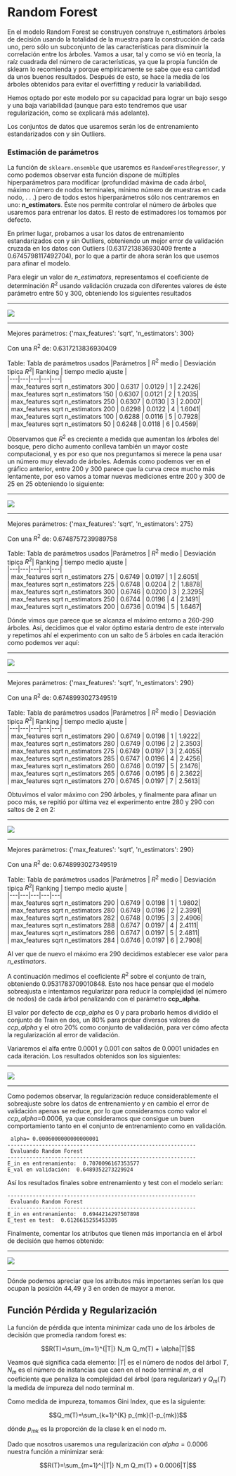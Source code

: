  # Random Forest

En el modelo Random Forest se construyen construye n_estimators árboles de decisión usando la totalidad de la muestra para la construcción de cada uno, pero sólo un subconjunto de las caracterı́sticas para disminuir la correlación entre los árboles. Vamos a usar, tal y como se vió en teoría,  la raı́z cuadrada del número de caracterı́sticas, ya que la propia función de sklearn lo recomienda y porque empíricamente se sabe que esa cantidad da unos buenos resultados. Después de esto, se hace la media de los árboles obtenidos para evitar el overfitting y reducir la variabilidad.

Hemos optado por este modelo por su capacidad para lograr un bajo sesgo y una baja variabilidad (aunque para esto tendremos que usar regularización, como se explicará más adelante).

Los conjuntos de datos que usaremos serán los de entrenamiento estandarizados con y sin Outliers.

### Estimación de parámetros
 
 La función de `sklearn.ensemble` que usaremos es `RandomForestRegressor`, y como podemos observar esta función dispone de múltiples hiperparámetros para modificar (profundidad máxima de cada árbol, máximo número de
nodos terminales, mı́nimo número de muestras en cada nodo, . . .) pero de todos estos hiperparámetros sólo nos centraremos en uno: **n_estimators**. Éste nos permite controlar el número de árboles que usaremos para entrenar los datos. El resto de estimadores los tomamos por defecto.

En primer lugar, probamos a usar los datos de entrenamiento estandarizados con y sin Outliers, obteniendo un mejor error de validación cruzada en los datos con Outliers (0.6317213836930409 frente a 0.6745798117492704), por lo que a partir de ahora serán los que usemos para afinar el modelo.

Para elegir un valor de *n_estimators*, representamos el coeficiente de determinación $R^2$ usando validación cruzada con diferentes valores de éste parámetro entre 50 y 300, obteniendo los siguientes resultados   

-------------------------------------------------
![](./imagenes/RandomForest/EvolucionR2_1.png)

-------------------------------------------------


Mejores parámetros:  {'max_features': 'sqrt', 'n_estimators': 300}

Con una $R^2$ de:  0.6317213836930409 

Table: Tabla de parámetros usados
|Parámetros | $R^2$ medio | Desviación tipica $R^2$| Ranking | tiempo medio ajuste |      
|---|---|---|---|---|    
| max_features sqrt n_estimators 300 | 0.6317 | 0.0129 | 1 | 2.2426|     
| max_features sqrt n_estimators 150 | 0.6307 | 0.0121 | 2 | 1.2035|     
| max_features sqrt n_estimators 250 | 0.6307 | 0.0130 | 3 | 2.0007|     
| max_features sqrt n_estimators 200 | 0.6298 | 0.0122 | 4 | 1.6041|     
| max_features sqrt n_estimators 100 | 0.6288 | 0.0116 | 5 | 0.7928|     
| max_features sqrt n_estimators 50 | 0.6248 | 0.0118 | 6 | 0.4569| 

Observamos que $R^2$ es creciente a medida que aumentan los árboles del bosque, pero dicho aumento conlleva también un mayor coste computacional, y es por eso que nos preguntamos si merece la pena usar un número muy elevado de árboles. Además como podemos ver en el gráfico anterior, entre 200 y 300 parece que la curva crece mucho más lentamente, por eso vamos a tomar nuevas mediciones entre 200 y 300 de 25 en 25 obteniendo lo siguiente: 

-------------------------------------------------
![](./imagenes/RandomForest/EvolucionR2_2.png)

-------------------------------------------------

Mejores parámetros:  {'max_features': 'sqrt', 'n_estimators': 275}

Con una $R^2$ de:  0.6748757239989758 

Table: Tabla de parámetros usados
|Parámetros | $R^2$ medio | Desviación tipica $R^2$| Ranking | tiempo medio ajuste |      
|---|---|---|---|---|    
| max_features sqrt n_estimators 275 | 0.6749 | 0.0197 | 1 | 2.6051|     
| max_features sqrt n_estimators 225 | 0.6748 | 0.0204 | 2 | 1.8878|     
| max_features sqrt n_estimators 300 | 0.6746 | 0.0200 | 3 | 2.3295|     
| max_features sqrt n_estimators 250 | 0.6744 | 0.0196 | 4 | 2.1491|     
| max_features sqrt n_estimators 200 | 0.6736 | 0.0194 | 5 | 1.6467|


Dónde vimos que parece que se alcanza el máximo entorno a 260-290 árboles. Ası́, decidimos que el valor óptimo estarı́a dentro de
este intervalo y repetimos ahı́ el experimento con un salto de 5 árboles en cada iteración como podemos ver aquí: 


-------------------------------------------------
![](./imagenes/RandomForest/EvolucionR2_3.png)

-------------------------------------------------

Mejores parámetros:  {'max_features': 'sqrt', 'n_estimators': 290}

Con una $R^2$ de:  0.6748993027349519 

Table: Tabla de parámetros usados
|Parámetros | $R^2$ medio | Desviación tipica $R^2$| Ranking | tiempo medio ajuste |      
|---|---|---|---|---|    
| max_features sqrt n_estimators 290 | 0.6749 | 0.0198 | 1 | 1.9222|     
| max_features sqrt n_estimators 280 | 0.6749 | 0.0196 | 2 | 2.3503|     
| max_features sqrt n_estimators 275 | 0.6749 | 0.0197 | 3 | 2.4055|     
| max_features sqrt n_estimators 285 | 0.6747 | 0.0196 | 4 | 2.4256|     
| max_features sqrt n_estimators 260 | 0.6746 | 0.0197 | 5 | 2.1476|     
| max_features sqrt n_estimators 265 | 0.6746 | 0.0195 | 6 | 2.3622|     
| max_features sqrt n_estimators 270 | 0.6745 | 0.0197 | 7 | 2.5613|


Obtuvimos el valor máximo con 290 árboles, y finalmente para afinar un poco más, se repitió por última vez el experimento entre 280 y 290 con saltos de 2 en 2: 


-------------------------------------------------
![](./imagenes/RandomForest/EvolucionR2_4.png)

-------------------------------------------------

Mejores parámetros:  {'max_features': 'sqrt', 'n_estimators': 290}

Con una $R^2$ de:  0.6748993027349519 

Table: Tabla de parámetros usados
|Parámetros | $R^2$ medio | Desviación tipica $R^2$| Ranking | tiempo medio ajuste |      
|---|---|---|---|---|    
| max_features sqrt n_estimators 290 | 0.6749 | 0.0198 | 1 | 1.9802|     
| max_features sqrt n_estimators 280 | 0.6749 | 0.0196 | 2 | 2.3991|     
| max_features sqrt n_estimators 282 | 0.6748 | 0.0195 | 3 | 2.4906|     
| max_features sqrt n_estimators 288 | 0.6747 | 0.0197 | 4 | 2.4111|     
| max_features sqrt n_estimators 286 | 0.6747 | 0.0197 | 5 | 2.4811|     
| max_features sqrt n_estimators 284 | 0.6746 | 0.0197 | 6 | 2.7908|


Al ver que de nuevo el máximo era 290 decidimos establecer ese valor para *n_estimators*.


A continuación medimos el coeficiente $R^2$ sobre el conjunto de train, obteniendo 0.9531783709010848. Esto nos hace pensar que el modelo
sobreajusta e intentamos regularizar para reducir la complejidad (el número de nodos) de cada árbol penalizando con el parámetro **ccp_alpha**.

El valor por defecto de *ccp_alpha* es 0 y para probarlo hemos dividido el conjunto de Train en dos, un 80% para probar diversos valores de *ccp_alpha* y el otro 20% como conjunto de validación, para ver cómo afecta la regularización al error de validación. 

Variaremos el alfa entre 0.0001 y 0.001 con saltos de 0.0001 unidades en cada iteración. Los resultados obtenidos son los siguientes: 

-------------------------------------------------
![](./imagenes/RandomForest/Regularizacion.png)

-------------------------------------------------

Como podemos observar, la regularización reduce considerablemente el sobreajuste sobre los datos de entrenamiento y en cambio el error de validación apenas se reduce, por lo que consideramos como valor el  *ccp_alpha*=0.0006, ya que consideramos que consigue un buen comportamiento tanto en el conjunto de entrenamiento como en validación. 

```
 alpha= 0.0006000000000000001
------------------------------------------------------------
 Evaluando Random Forest
------------------------------------------------------------
E_in en entrenamiento:  0.7070096167353577
E_val en validación:  0.6489352273229924
```

Así los resultados finales sobre entrenamiento y test con el modelo serían:

```
------------------------------------------------------------
 Evaluando Random Forest
------------------------------------------------------------
E_in en entrenamiento:  0.6944214297507898
E_test en test:  0.6126615255453305
```

Finalmente, comentar los atributos que tienen más importancia en el árbol de decisión que hemos obtenido: 

-------------------------------------------------
![](./imagenes/RandomForest/Importancias.png)

-------------------------------------------------

Dónde podemos apreciar que los atributos más importantes serían los que ocupan la posición 44,49 y 3 en orden de mayor a menor.


## Función Pérdida y Regularización 

La función de pérdida que intenta minimizar cada uno de los árboles de decisión que promedia random forest es:

$$R(T)=\sum_{m=1}^{|T|} N_m Q_m(T) + \alpha|T|$$

Veamos qué significa cada elemento: $|T|$ es el número de nodos del árbol $T$, $N_m$ es el número de instancias que caen en el nodo terminal $m$, $\alpha$
el coeficiente que penaliza la complejidad del árbol (para regularizar) y $Q_m(T)$ la medida de impureza del nodo terminal m. 

Como medida de impureza, tomamos Gini Index, que es la siguiente: 

$$Q_m(T)=\sum_{k=1}^{K} p_{mk}(1-p_{mk})$$

dónde $p_{mk}$ es la proporción de la clase k en el nodo m.

Dado que nosotros usaremos una regularización con $alpha=0.0006$ nuestra función a minimizar será:

$$R(T)=\sum_{m=1}^{|T|} N_m Q_m(T) + 0.0006|T|$$




